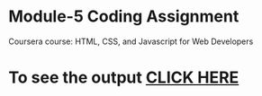 # Module-5 Coding Assignment

Coursera course: HTML, CSS, and Javascript for Web Developers

# To see the output [CLICK HERE](https://allouf.github.io/coursera-test/mod5_solution/index.html)

